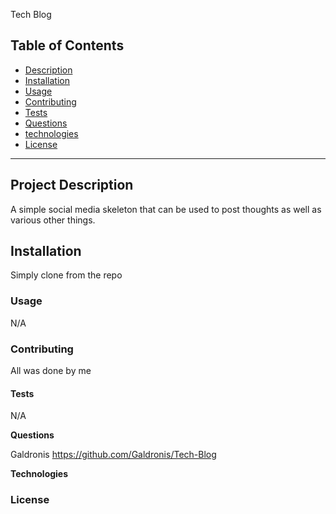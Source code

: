 Tech Blog
## Table of Contents 

- [Description](#description)
- [Installation](#installation)
- [Usage](#usage)
- [Contributing](#contributing)
- [Tests](#tests)
- [Questions](#questions)
- [technologies](#technologies)
- [License](#license)

---

## Project Description 

A simple social media skeleton that can be used to post thoughts as well as various other things.


## Installation

Simply clone from the repo

### Usage

N/A

### Contributing

All was done by me

#### Tests

N/A


**Questions**


Galdronis https://github.com/Galdronis/Tech-Blog


**Technologies**



### License


